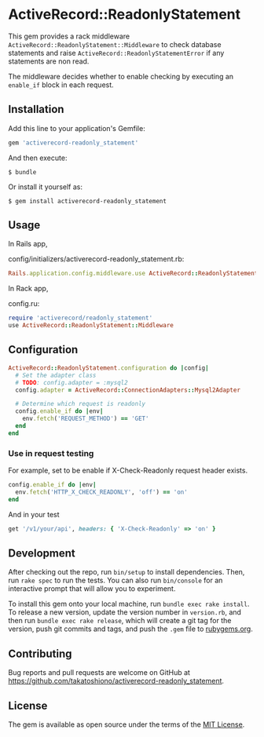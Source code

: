 # ActiveRecord::ReadonlyStatement

This gem provides a rack middleware `ActiveRecord::ReadonlyStatement::Middleware` to check database statements and raise `ActiveRecord::ReadonlyStatementError` if any statements are non read.

The middleware decides whether to enable checking by executing an `enable_if` block in each request.

## Installation

Add this line to your application's Gemfile:

```ruby
gem 'activerecord-readonly_statement'
```

And then execute:

    $ bundle

Or install it yourself as:

    $ gem install activerecord-readonly_statement

## Usage

In Rails app,

config/initializers/activerecord-readonly_statement.rb:
```ruby
Rails.application.config.middleware.use ActiveRecord::ReadonlyStatement::Middleware
```

In Rack app,

config.ru:
```ruby
require 'activerecord/readonly_statement'
use ActiveRecord::ReadonlyStatement::Middleware
```

## Configuration

```ruby
ActiveRecord::ReadonlyStatement.configuration do |config|
  # Set the adapter class
  # TODO: config.adapter = :mysql2
  config.adapter = ActiveRecord::ConnectionAdapters::Mysql2Adapter

  # Determine which request is readonly
  config.enable_if do |env|
    env.fetch('REQUEST_METHOD') == 'GET'
  end
end
```

### Use in request testing

For example, set to be enable if X-Check-Readonly request header exists.

```ruby
config.enable_if do |env|
  env.fetch('HTTP_X_CHECK_READONLY', 'off') == 'on'
end
```

And in your test

```ruby
get '/v1/your/api', headers: { 'X-Check-Readonly' => 'on' }
```

## Development

After checking out the repo, run `bin/setup` to install dependencies. Then, run `rake spec` to run the tests. You can also run `bin/console` for an interactive prompt that will allow you to experiment.

To install this gem onto your local machine, run `bundle exec rake install`. To release a new version, update the version number in `version.rb`, and then run `bundle exec rake release`, which will create a git tag for the version, push git commits and tags, and push the `.gem` file to [rubygems.org](https://rubygems.org).

## Contributing

Bug reports and pull requests are welcome on GitHub at https://github.com/takatoshiono/activerecord-readonly_statement.

## License

The gem is available as open source under the terms of the [MIT License](https://opensource.org/licenses/MIT).
